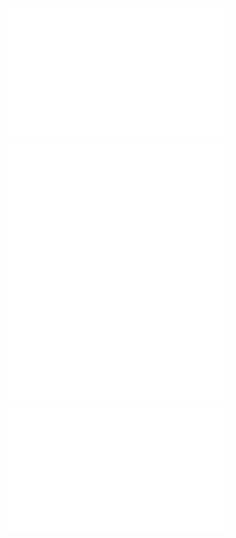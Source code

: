 ![](https://raw.githubusercontent.com/manimirjavadi/github-stats/master/generated/overview.svg#gh-dark-mode-only)
![](https://raw.githubusercontent.com/manimirjavadi/github-stats/master/generated/overview.svg#gh-light-mode-only)
![](https://raw.githubusercontent.com/manimirjavadi/github-stats/master/generated/languages.svg#gh-dark-mode-only)
![](https://raw.githubusercontent.com/manimirjavadi/github-stats/master/generated/languages.svg#gh-light-mode-only)

